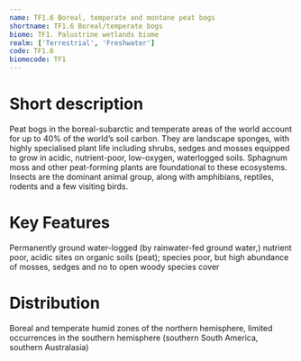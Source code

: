 ```yaml
---
name: TF1.6 Boreal, temperate and montane peat bogs
shortname: TF1.6 Boreal/temperate bogs
biome: TF1. Palustrine wetlands biome
realm: ['Terrestrial', 'Freshwater']
code: TF1.6
biomecode: TF1
---
```

# Short description

Peat bogs in the boreal-subarctic and temperate areas of the world account for up to 40% of the world’s soil carbon. They are landscape sponges, with highly specialised plant life including shrubs, sedges and mosses equipped to grow in acidic, nutrient-poor, low-oxygen, waterlogged soils. Sphagnum moss and other peat-forming plants are foundational to these ecosystems. Insects are the dominant animal group, along with amphibians, reptiles, rodents and a few visiting birds.

# Key Features

Permanently ground water-logged (by rainwater-fed ground water,) nutrient poor, acidic sites on organic soils (peat); species poor, but high abundance of mosses, sedges and no to open woody species cover

# Distribution

Boreal and temperate humid zones of the northern hemisphere, limited occurrences in the southern hemisphere (southern South America, southern Australasia)
